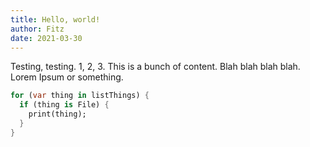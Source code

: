 ```yaml
---
title: Hello, world!
author: Fitz
date: 2021-03-30
---
```


Testing, testing. 1, 2, 3. This is a bunch of content. Blah blah blah blah. Lorem Ipsum or something.

```dart
for (var thing in listThings) {
  if (thing is File) {
    print(thing);
  }
}
```